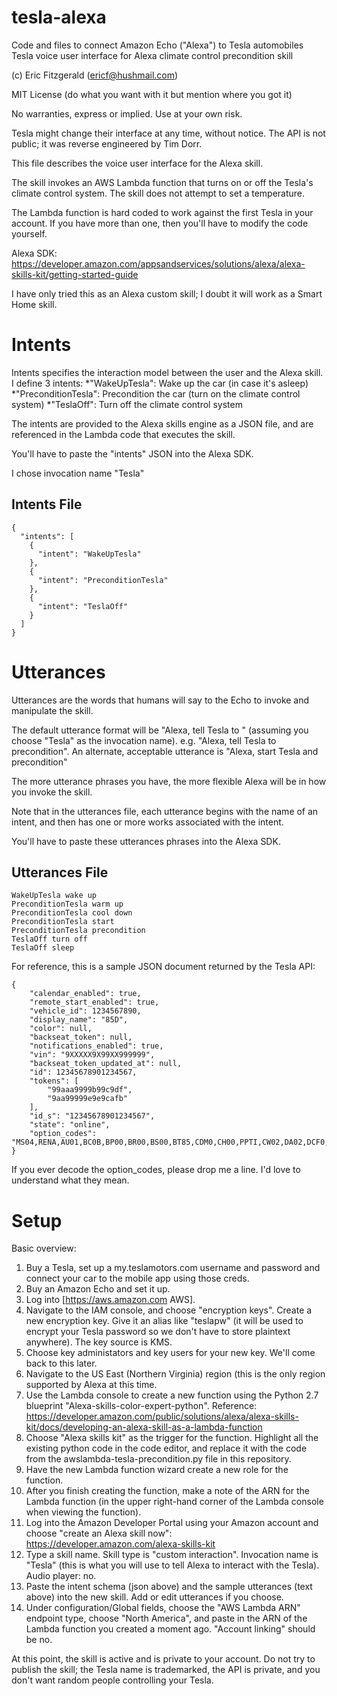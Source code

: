 # tesla-alexa
Code and files to connect Amazon Echo ("Alexa") to Tesla automobiles
Tesla voice user interface for Alexa climate control precondition skill

(c) Eric Fitzgerald (ericf@hushmail.com)

MIT License (do what you want with it but mention where you got it)

No warranties, express or implied.  Use at your own risk.

Tesla might change their interface at any time, without notice.  The API is not public; it was reverse engineered by Tim Dorr.

This file describes the voice user interface for the Alexa skill.

The skill invokes an AWS Lambda function that turns on or off the Tesla's climate
control system.  The skill does not attempt to set a temperature.

The Lambda function is hard coded to work against the first Tesla in your account.
If you have more than one, then you'll have to modify the code yourself.

Alexa SDK: https://developer.amazon.com/appsandservices/solutions/alexa/alexa-skills-kit/getting-started-guide

I have only tried this as an Alexa custom skill; I doubt it will work as a Smart Home skill.

Intents
=======
Intents specifies the interaction model between the user and the Alexa skill.
I define 3 intents:
*"WakeUpTesla": Wake up the car (in case it's asleep)
*"PreconditionTesla": Precondition the car (turn on the climate control system)
*"TeslaOff": Turn off the climate control system

The intents are provided to the Alexa skills engine as a JSON file, and are referenced in the Lambda code that executes the skill.

You'll have to paste the "intents" JSON into the Alexa SDK.

I chose invocation name "Tesla"

Intents File
------------
```
{
  "intents": [
    {
      "intent": "WakeUpTesla"
    },
    {
      "intent": "PreconditionTesla"
    },
    {
      "intent": "TeslaOff"
    }
  ]
}
```

Utterances
==========
Utterances are the words that humans will say to the Echo to invoke and manipulate the skill.

The default utterance format will be "Alexa, tell Tesla to <intent>" (assuming you choose "Tesla" as the invocation name).
e.g. "Alexa, tell Tesla to precondition".
An alternate, acceptable utterance is "Alexa, start Tesla and precondition"

The more utterance phrases you have, the more flexible Alexa will be in how you invoke the skill.

Note that in the utterances file, each utterance begins with the name of an intent, and then has one or more works associated with the intent.

You'll have to paste these utterances phrases into the Alexa SDK.

Utterances File
---------------
```
WakeUpTesla wake up
PreconditionTesla warm up
PreconditionTesla cool down
PreconditionTesla start
PreconditionTesla precondition
TeslaOff turn off
TeslaOff sleep
```

For reference, this is a sample JSON document returned by the Tesla API:

```
{
    "calendar_enabled": true,
    "remote_start_enabled": true,
    "vehicle_id": 1234567890,
    "display_name": "85D",
    "color": null,
    "backseat_token": null,
    "notifications_enabled": true,
    "vin": "9XXXXX9X99XX999999",
    "backseat_token_updated_at": null,
    "id": 12345678901234567,
    "tokens": [
        "99aaa9999b99c9df",
        "9aa99999e9e9cafb"
    ],
    "id_s": "12345678901234567",
    "state": "online",
    "option_codes": "MS04,RENA,AU01,BC0B,BP00,BR00,BS00,BT85,CDM0,CH00,PPTI,CW02,DA02,DCF0,DRLH,DSH7,DV4W,FG02,HP00,IDCF,IX01,LP01,ME02,MI00,PA00,PF00,PI01,PK00,PS01,PX00,QNET,RFP2,SC01,SP00,SR01,SU01,TM00,TP03,TR00,UTAB,WT19,WTX1,X001,X003,X007,X011,X013,X021,X025,X027,X028,X031,X037,X040,YF00,COUS"
}
```
If you ever decode the option_codes, please drop me a line.  I'd love to understand what they mean.

Setup
=====

Basic overview:
1. Buy a Tesla, set up a my.teslamotors.com username and password and connect your car to the mobile app using those creds.
2. Buy an Amazon Echo and set it up.
3. Log into [https://aws.amazon.com AWS].
4. Navigate to the IAM console, and choose "encryption keys".  Create a new encryption key.  Give it an alias like "teslapw" (it will be used to encrypt your Tesla password so we don't have to store plaintext anywhere).  The key source is KMS.
5. Choose key administators and key users for your new key.  We'll come back to this later.
6. Navigate to the US East (Northern Virginia) region (this is the only region supported by Alexa at this time.
7. Use the Lambda console to create a new function using the Python 2.7 blueprint "Alexa-skills-color-expert-python".  Reference: https://developer.amazon.com/public/solutions/alexa/alexa-skills-kit/docs/developing-an-alexa-skill-as-a-lambda-function
8. Choose "Alexa skills kit" as the trigger for the function.  Highlight all the existing python code in the code editor, and replace it with the code from the awslambda-tesla-precondition.py file in this repository.
9. Have the new Lambda function wizard create a new role for the function.
10. After you finish creating the function, make a note of the ARN for the Lambda function (in the upper right-hand corner of the Lambda console when viewing the function).
11. Log into the Amazon Developer Portal using your Amazon account and choose "create an Alexa skill now": https://developer.amazon.com/alexa-skills-kit
12. Type a skill name.  Skill type is "custom interaction".  Invocation name is "Tesla" (this is what you will use to tell Alexa to interact with the Tesla). Audio player: no.
13. Paste the intent schema (json above) and the sample utterances (text above) into the new skill.  Add or edit utterances if you choose.
14. Under configuration/Global fields, choose the "AWS Lambda ARN" endpoint type, choose "North America", and paste in the ARN of the Lambda function you created a moment ago.  "Account linking" should be no.

At this point, the skill is active and is private to your account.  Do not try to publish the skill; the Tesla name is trademarked, the API is private, and you don't want random people controlling your Tesla.
